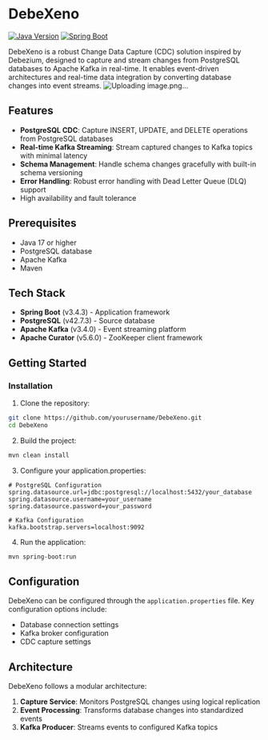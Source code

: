 # DebeXeno

[![Java Version](https://img.shields.io/badge/Java-17-blue.svg)](https://www.oracle.com/java/technologies/javase/jdk17-archive-downloads.html)
[![Spring Boot](https://img.shields.io/badge/Spring%20Boot-3.4.3-brightgreen.svg)](https://spring.io/projects/spring-boot)

DebeXeno is a robust Change Data Capture (CDC) solution inspired by Debezium, designed to capture and stream changes from PostgreSQL databases to Apache Kafka in real-time. It enables event-driven architectures and real-time data integration by converting database changes into event streams.
![Uploading image.png…]()

## Features
- **PostgreSQL CDC**: Capture INSERT, UPDATE, and DELETE operations from PostgreSQL databases
- **Real-time Kafka Streaming**: Stream captured changes to Kafka topics with minimal latency
- **Schema Management**: Handle schema changes gracefully with built-in schema versioning
- **Error Handling**: Robust error handling with Dead Letter Queue (DLQ) support
- High availability and fault tolerance

## Prerequisites

- Java 17 or higher
- PostgreSQL database
- Apache Kafka
- Maven

## Tech Stack

- **Spring Boot** (v3.4.3) - Application framework
- **PostgreSQL** (v42.7.3) - Source database
- **Apache Kafka** (v3.4.0) - Event streaming platform
- **Apache Curator** (v5.6.0) - ZooKeeper client framework

## Getting Started

### Installation

1. Clone the repository:
```bash
git clone https://github.com/yourusername/DebeXeno.git
cd DebeXeno
```

2. Build the project:
```bash
mvn clean install
```

3. Configure your application.properties:
```properties
# PostgreSQL Configuration
spring.datasource.url=jdbc:postgresql://localhost:5432/your_database
spring.datasource.username=your_username
spring.datasource.password=your_password

# Kafka Configuration
kafka.bootstrap.servers=localhost:9092
```

4. Run the application:
```bash
mvn spring-boot:run
```

## Configuration

DebeXeno can be configured through the `application.properties` file. Key configuration options include:

- Database connection settings
- Kafka broker configuration
- CDC capture settings


## Architecture

DebeXeno follows a modular architecture:

1. **Capture Service**: Monitors PostgreSQL changes using logical replication
2. **Event Processing**: Transforms database changes into standardized events
3. **Kafka Producer**: Streams events to configured Kafka topics
